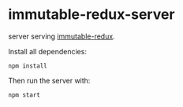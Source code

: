 # immutable-redux-server
server serving [immutable-redux](https://github.com/kinseyost/immutable-redux).

Install all dependencies:
```
npm install
```

Then run the server with:
```
npm start
```
